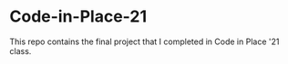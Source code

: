 # Code-in-Place-21
This repo contains the final project that I completed in Code in Place '21 class.
